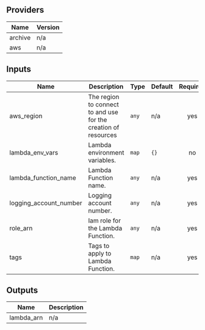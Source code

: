 ## Providers

| Name | Version |
|------|---------|
| archive | n/a |
| aws | n/a |

## Inputs

| Name | Description | Type | Default | Required |
|------|-------------|------|---------|:-----:|
| aws\_region | The region to connect to and use for the creation of resources | `any` | n/a | yes |
| lambda\_env\_vars | Lambda environment variables. | `map` | `{}` | no |
| lambda\_function\_name | Lambda Function name. | `any` | n/a | yes |
| logging\_account\_number | Logging account number. | `any` | n/a | yes |
| role\_arn | Iam role for the Lambda Function. | `any` | n/a | yes |
| tags | Tags to apply to Lambda Function. | `map` | n/a | yes |

## Outputs

| Name | Description |
|------|-------------|
| lambda\_arn | n/a |

